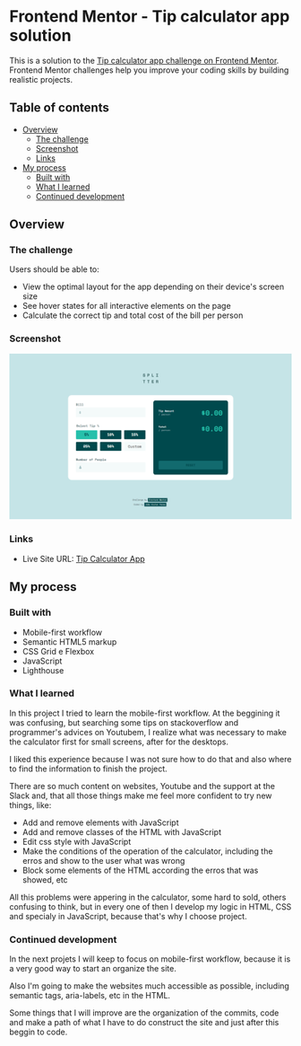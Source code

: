 # Frontend Mentor - Tip calculator app solution

This is a solution to the [Tip calculator app challenge on Frontend Mentor](https://www.frontendmentor.io/challenges/tip-calculator-app-ugJNGbJUX). Frontend Mentor challenges help you improve your coding skills by building realistic projects.

## Table of contents

- [Overview](#overview)
  - [The challenge](#the-challenge)
  - [Screenshot](#screenshot)
  - [Links](#links)
- [My process](#my-process)
  - [Built with](#built-with)
  - [What I learned](#what-i-learned)
  - [Continued development](#continued-development)

## Overview

### The challenge

Users should be able to:

- View the optimal layout for the app depending on their device's screen size
- See hover states for all interactive elements on the page
- Calculate the correct tip and total cost of the bill per person

### Screenshot

![](./design/final-photo-desktop.png)

### Links

- Live Site URL: [Tip Calculator App](https://your-live-site-url.com)

## My process

### Built with

- Mobile-first workflow
- Semantic HTML5 markup
- CSS Grid e Flexbox
- JavaScript
- Lighthouse

### What I learned

<p>In this project I tried to learn the mobile-first workflow. At the beggining it was confusing, but searching some tips on stackoverflow and programmer's advices on Youtubem, I realize what was necessary to make the calculator first for small screens, after for the desktops.</p>
<p>I liked this experience because I was not sure how to do that and also where to find the information to finish the project.</p>
<p>There are so much content on websites, Youtube and the support at the Slack and, that all those things make me feel more confident to try new things, like:</p>

- Add and remove elements with JavaScript
- Add and remove classes of the HTML with JavaScript
- Edit css style with JavaScript
- Make the conditions of the operation of the calculator, including the erros and show to the user what was wrong
- Block some elements of the HTML according the erros that was showed, etc

<p>All this problems were appering in the calculator, some hard to sold, others confusing to think, but in every one of then I develop my logic in HTML, CSS and specialy in JavaScript, because that's why I choose project.</p>

### Continued development

<p>In the next projets I will keep to focus on mobile-first workflow, because it is a very good way to start an organize the site.</p>
<p>Also I'm going to make the websites much accessible as possible, including semantic tags, aria-labels, etc in the HTML.</p>
<p>Some things that I will improve are the organization of the commits, code and make a path of what I have to do construct the site and just after this beggin to code.</p>
